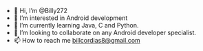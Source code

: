 - 👋 Hi, I’m @Billy272
- 👀 I’m interested in Android development
- 🌱 I’m currently learning Java, C and Python.
- 💞️ I’m looking to collaborate on any Android developer specialist.
- 📫 How to reach me billcordias8@gmail.com

<!---
Billy272/Billy272 is a ✨ special ✨ repository because its `README.md` (this file) appears on your GitHub profile.
You can click the Preview link to take a look at your changes.
--->
